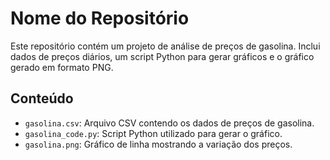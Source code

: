 # Nome do Repositório

Este repositório contém um projeto de análise de preços de gasolina. Inclui dados de preços diários, um script Python para gerar gráficos e o gráfico gerado em formato PNG.

## Conteúdo
- `gasolina.csv`: Arquivo CSV contendo os dados de preços de gasolina.
- `gasolina_code.py`: Script Python utilizado para gerar o gráfico.
- `gasolina.png`: Gráfico de linha mostrando a variação dos preços.
